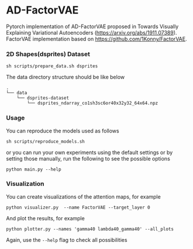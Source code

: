 # AD-FactorVAE
Pytorch implementation of AD-FactorVAE proposed in Towards Visually Explaining Variational Autoencoders (https://arxiv.org/abs/1911.07389).<br>
FactorVAE implementation based on https://github.com/1Konny/FactorVAE.
<br>

### 2D Shapes(dsprites) Dataset
```
sh scripts/prepare_data.sh dsprites
```
The data directory structure should be like below<br>
```
.
└── data
    └── dsprites-dataset
        └── dsprites_ndarray_co1sh3sc6or40x32y32_64x64.npz
```

### Usage
You can reproduce the models used as follows
```
sh scripts/reproduce_models.sh
```
or you can run your own experiments using the default settings or by setting those manually, run the following to see the possible options
```
python main.py --help
```

### Visualization
You can create visualizations of the attention maps, for example
```
python visualizer.py  --name FactorVAE --target_layer 0
```
And plot the results, for example
```
python plotter.py --names 'gamma40 lambda40_gamma40' --all_plots
```
Again, use the ```--help``` flag to check all possibilities

